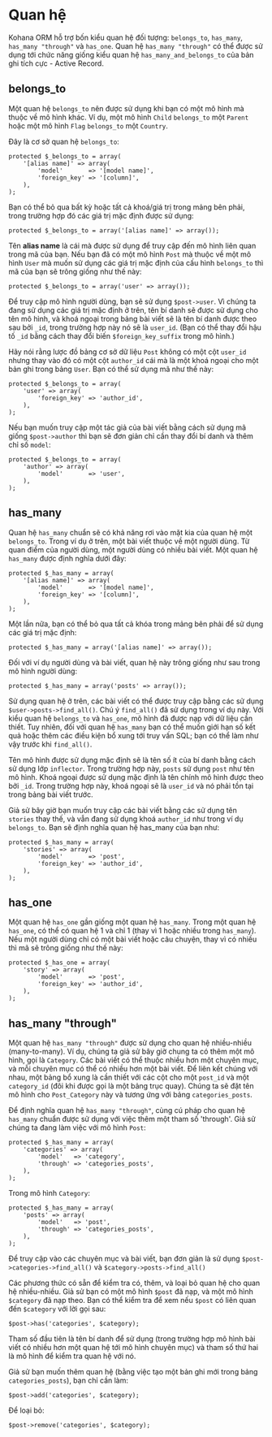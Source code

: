 # Quan hệ

Kohana ORM hỗ trợ bốn kiểu quan hệ đối tượng: `belongs_to`, `has_many`, `has_many "through"` và `has_one`.
Quan hệ `has_many "through"` có thể được sử dụng tới chức năng giống kiểu quan hệ `has_many_and_belongs_to` của bản ghi tích cực - Active Record.

## belongs_to

Một quan hệ `belongs_to` nên được sử dụng khi bạn có một mô hình mà thuộc về mô hình khác.
Ví dụ, một mô hình `Child` `belongs_to` một `Parent` hoặc một mô hình `Flag` `belongs_to` một `Country`.

Đây là cơ sở quan hệ `belongs_to`:

	protected $_belongs_to = array(
		'[alias name]' => array(
			'model'       => '[model name]',
			'foreign_key' => '[column]',
		),
	);

Bạn có thể bỏ qua bất kỳ hoặc tất cả khoá/giá trị trong mảng bên phải, trong trường hợp đó các giá trị mặc định được sử dụng:

	protected $_belongs_to = array('[alias name]' => array());

Tên **alias name** là cái mà được sử dụng để truy cập đến mô hình liên quan trong mã của bạn.
Nếu bạn đã có một mô hình `Post` mà thuộc về một mô hình `User` mà muốn sử dụng các giá trị mặc định của cấu hình `belongs_to` thì mã của bạn sẽ trông giống như thế này:

	protected $_belongs_to = array('user' => array());

Để truy cập mô hình người dùng, bạn sẽ sử dụng `$post->user`.
Vì chúng ta đang sử dụng các giá trị mặc định ở trên, tên bí danh sẽ được sử dụng cho tên mô hình, và khoá ngoại trong bảng bài viết sẽ là tên bí danh được theo sau bởi `_id`, trong trường hợp này nó sẽ là `user_id`.
(Bạn có thể thay đổi hậu tố `_id` bằng cách thay đổi biến `$foreign_key_suffix` trong mô hình.)

Hãy nói rằng lược đồ bảng cơ sở dữ liệu `Post` không có một cột `user_id` nhưng thay vào đó có một cột `author_id` cái mà là một khoá ngoại cho một bản ghi trong bảng `User`. Bạn có thể sử dụng mã như thế này:

	protected $_belongs_to = array(
		'user' => array(
			'foreign_key' => 'author_id',
		),
	);

Nếu bạn muốn truy cập một tác giả của bài viết bằng cách sử dụng mã giống `$post->author` thì bạn sẽ đơn giản chỉ cần thay đổi bí danh và thêm chỉ số `model`:

	protected $_belongs_to = array(
		'author' => array(
			'model'       => 'user',
		),
	);

## has_many

Quan hệ `has_many` chuẩn sẽ có khả năng rơi vào mặt kia của quan hệ một `belongs_to`.
Trong ví dụ ở trên, một bài viết thuộc về một người dùng.
Từ quan điểm của người dùng, một người dùng có nhiều bài viết.
Một quan hệ `has_many` được định nghĩa dưới đây:

	protected $_has_many = array(
		'[alias name]' => array(
			'model'       => '[model name]',
			'foreign_key' => '[column]',
		),
	);

Một lần nữa, bạn có thể bỏ qua tất cả khóa trong mảng bên phải để sử dụng các giá trị mặc định:

	protected $_has_many = array('[alias name]' => array());

Đối với ví dụ người dùng và bài viết, quan hệ này trông giống như sau trong mô hình người dùng:

	protected $_has_many = array('posts' => array());

Sử dụng quan hệ ở trên, các bài viết có thể được truy cập bằng các sử dụng `$user->posts->find_all()`.
Chú ý `find_all()` đã sử dụng trong ví dụ này.
Với kiểu quan hệ `belongs_to` và `has_one`, mô hình đã được nạp với dữ liệu cần thiết.
Tuy nhiên, đối với quan hệ `has_many` bạn có thể muốn giới hạn số kết quả hoặc thêm các điều kiện bổ xung tới truy vấn SQL;
bạn có thể làm như vậy trước khi `find_all()`.

Tên mô hình được sử dụng mặc định sẽ là tên số ít của bí danh bằng cách sử dụng lớp `inflector`.
Trong trường hợp này, `posts` sử dụng `post` như tên mô hình.
Khoá ngoại được sử dụng mặc định là tên chính mô hình được theo bởi `_id`.
Trong trường hợp này, khoá ngoại sẽ là `user_id` và nó phải tồn tại trong bảng bài viết trước.

Giả sử bây giờ bạn muốn truy cập các bài viết bằng các sử dụng tên `stories` thay thế, và vẫn đang sử dụng khoá `author_id` như trong ví dụ `belongs_to`.
Bạn sẽ định nghĩa quan hệ has_many của bạn như:

	protected $_has_many = array(
		'stories' => array(
			'model'       => 'post',
			'foreign_key' => 'author_id',
		),
	);

## has_one

Một quan hệ `has_one` gần giống một quan hệ `has_many`.
Trong một quan hệ `has_one`, có thể có quan hệ 1 và chỉ 1 (thay vì 1 hoặc nhiều trong `has_many`).
Nếu một người dùng chỉ có một bài viết hoặc câu chuyện, thay vì có nhiều thì mã sẽ trông giống như thế này:

	protected $_has_one = array(
		'story' => array(
			'model'       => 'post',
			'foreign_key' => 'author_id',
		),
	);

## has_many "through"

Một quan hệ `has_many "through"` được sử dụng cho quan hệ nhiều-nhiều (many-to-many).
Ví dụ, chúng ta giả sử bây giờ chung ta có thêm một mô hình, gọi là `Category`.
Các bài viết có thể thuộc nhiều hơn một chuyên mục, và mỗi chuyên mục có thể có nhiều hơn một bài viết.
Để liên kết chúng với nhau, một bảng bổ xung là cần thiết với các cột cho một `post_id` và một `category_id` (đôi khi được gọi là một bảng trục quay).
Chúng ta sẽ đặt tên mô hình cho `Post_Category` này và tương ứng với bảng `categories_posts`.

Để định nghĩa quan hệ `has_many "through"`, cùng cú pháp cho quan hệ `has_many` chuẩn được sử dụng với việc thêm một tham số 'through'.
Giả sử chúng ta đang làm việc với mô hình `Post`:

	protected $_has_many = array(
		'categories' => array(
			'model'   => 'category',
			'through' => 'categories_posts',
		),
	);

Trong mô hình `Category`:

	protected $_has_many = array(
		'posts' => array(
			'model'   => 'post',
			'through' => 'categories_posts',
		),
	);

Để truy cập vào các chuyên mục và bài viết, bạn đơn giản là sử dụng `$post->categories->find_all()` và `$category->posts->find_all()`

Các phương thức có sẵn để kiểm tra có, thêm, và loại bỏ quan hệ cho quan hệ nhiều-nhiều.
Giả sử bạn có một mô hình `$post` đã nạp, và một mô hình `$category` đã nạp theo.
Bạn có thể kiểm tra để xem nếu `$post` có liên quan đến `$category` với lời gọi sau:

	$post->has('categories', $category);

Tham số đầu tiên là tên bí danh để sử dụng (trong trường hợp mô hình bài viết có nhiều hơn một quan hệ tới mô hình chuyên mục) và tham số thứ hai là mô hình để kiểm tra quan hệ với nó.

Giả sử bạn muốn thêm quan hệ (bằng việc tạo một bản ghi mới trong bảng `categories_posts`), bạn chỉ cần làm:

	$post->add('categories', $category);

Để loại bỏ:

	$post->remove('categories', $category);
